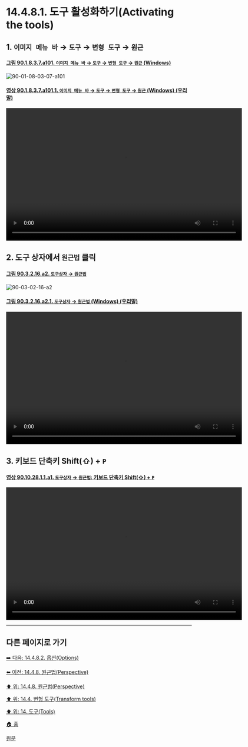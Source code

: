 # 14.4.8.1. 도구 활성화하기(Activating the tools)

<a id="14-04-08-01-s1"></a>

## 1. `이미지 메뉴 바` → `도구` → `변형 도구` → `원근`

<a id="90-01-08-03-07-a101"></a>

#### [그림 90.1.8.3.7.a101. `이미지 메뉴 바` → `도구` → `변형 도구` → `원근` (Windows)](./90-01-08-03-07-perspective.md#90-01-08-03-07-a101)
![90-01-08-03-07-a101](https://github.com/wonder13662/gimp/assets/15767104/8461cab7-3407-47e7-9d1f-3a9204e269cd)

<a id="90-01-08-03-07-a101-01"></a>

#### [영상 90.1.8.3.7.a101.1. `이미지 메뉴 바` → `도구` → `변형 도구` → `원근` (Windows) (우리말)](./90-01-08-03-07-perspective.md#90-01-08-03-07-a101-01)
<video controls="controls" width="640" height="360" src="https://github.com/wonder13662/gimp/assets/15767104/abcc3f26-bbd2-43a8-ad1d-7ca7df62cdbe"></video>

<a id="14-04-08-01-s2"></a>

## 2. 도구 상자에서 `원근법` 클릭

<a id="90-03-02-16-a2"></a>

#### [그림 90.3.2.16.a2. `도구상자` → `원근법`](./90-03-02-16-perspective.md#90-03-02-16-a2)
![90-03-02-16-a2](https://github.com/wonder13662/gimp/assets/15767104/8f8e91a2-810a-470a-98c2-831f7153ed97)

<a id="90-03-02-16-a2-01"></a>

#### [그림 90.3.2.16.a2.1. `도구상자` → `원근법` (Windows) (우리말)](./90-03-02-16-perspective.md#90-03-02-16-a2-01)
<video controls="controls" width="640" height="360" src="https://github.com/wonder13662/gimp/assets/15767104/b14dd8f1-ae94-488e-a497-821ea2a94c94"></video>

<a id="14-04-08-01-s3"></a>

## 3. 키보드 단축키 Shift(⇧) + `P`

<a id="90-10-28-01-01-a1"></a>

#### [영상 90.10.28.1.1.a1. `도구상자` → `원근법`: 키보드 단축키 Shift(⇧) + `P`](./90-10-28-01-01-shift_p.md#90-10-28-01-01-a1)
<video controls="controls" width="640" height="360" src="https://github.com/wonder13662/gimp/assets/15767104/d9e4780d-dd47-4aab-ac69-9b939623b247"></video>

***

## 다른 페이지로 가기

[➡️ 다음: 14.4.8.2. 옵션(Options)](./14-04-08-02-options.md)

[⬅️ 이전: 14.4.8. 원근법(Perspective)](./14-04-08-00-perspective.md)

[⬆️ 위: 14.4.8. 원근법(Perspective)](./14-04-08-00-perspective.md)

[⬆️ 위: 14.4. 변형 도구(Transform tools)](./14-04-00-transform-tools.md)

[⬆️ 위: 14. 도구(Tools)](./14-00-tools.md)

[🏠 홈](./00-home.md)

[원문](https://docs.gimp.org/2.10/ko/gimp-tool-perspective.html#idm15623)